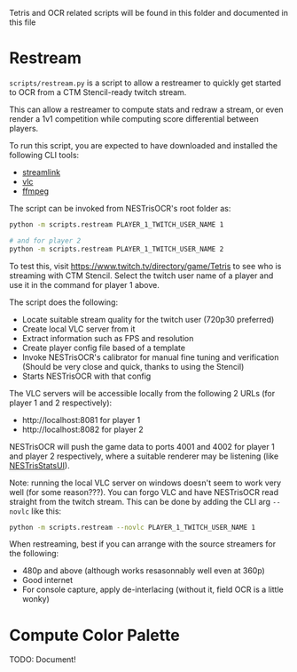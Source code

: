 Tetris and OCR related scripts will be found in this folder and documented in this file

# Restream

`scripts/restream.py` is a script to allow a restreamer to quickly get started to OCR from a CTM Stencil-ready twitch stream.

This can allow a restreamer to compute stats and redraw a stream, or even render a 1v1 competition while computing score differential between players.

To run this script, you are expected to have downloaded and installed the following CLI tools:
* [streamlink](https://streamlink.github.io/install.html)
* [vlc](https://www.videolan.org/index.html)
* [ffmpeg](https://ffmpeg.org/download.html)


The script can be invoked from NESTrisOCR's root folder as:
```bash
python -m scripts.restream PLAYER_1_TWITCH_USER_NAME 1

# and for player 2
python -m scripts.restream PLAYER_1_TWITCH_USER_NAME 2
```

To test this, visit https://www.twitch.tv/directory/game/Tetris to see who is streaming with CTM Stencil. Select the twitch user name of a player and use it in the command for player 1 above.


The script does the following:

* Locate suitable stream quality for the twitch user (720p30 preferred)
* Create local VLC server from it
* Extract information such as FPS and resolution
* Create player config file based of a template
* Invoke NESTrisOCR's calibrator for manual fine tuning and verification (Should be very close and quick, thanks to using the Stencil)
* Starts NESTrisOCR with that config


The VLC servers will be accessible locally from the following 2 URLs (for player 1 and 2 respectively):

* http://localhost:8081 for player 1
* http://localhost:8082 for player 2


NESTrisOCR will push the game data to ports 4001 and 4002 for player 1 and player 2 respectively, where a suitable renderer may be listening (like [NESTrisStatsUI](https://github.com/timotheeg/NESTrisStatsUI)).


Note: running the local VLC server on windows doesn't seem to work very well (for some reason???). You can forgo VLC and have NESTrisOCR read straight from the twitch stream. This can be done by adding the CLI arg `--novlc` like this:

```bash
python -m scripts.restream --novlc PLAYER_1_TWITCH_USER_NAME 1
```

When restreaming, best if you can arrange with the source streamers for the following:
* 480p and above (although works resasonnably well even at 360p)
* Good internet
* For console capture, apply de-interlacing (without it, field OCR is a little wonky)



# Compute Color Palette

TODO: Document!